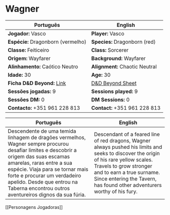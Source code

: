 # Wagner

| Português | English |
|-----------|---------|
| **Jogador:** Vasco | **Player:** Vasco |
| **Espécie:** Dragonborn (vermelho) | **Species:** Dragonborn (red) |
| **Classe:** Feiticeiro | **Class:** Sorcerer |
| **Origem:** Wayfarer | **Background:** Wayfarer |
| **Alinhamento:** Caótico Neutro | **Alignment:** Chaotic Neutral |
| **Idade:** 30 | **Age:** 30 |
| **Ficha D&D Beyond:** [Link](https://www.dndbeyond.com/characters/140233506) | [D&D Beyond Sheet](https://www.dndbeyond.com/characters/140233506) |
| **Sessões jogadas:** 9 | **Sessions played:** 9 |
| **Sessões DM:** 0 | **DM Sessions:** 0 |
| **Contacto:** +351 961 228 813 | **Contact:** +351 961 228 813 |

| Português | English |
|-----------|---------|
| Descendente de uma temida linhagem de dragões vermelhos, Wagner sempre procurou desafiar limites e descobrir a origem das suas escamas amarelas, raras entre a sua espécie. Viaja para se tornar mais forte e procurar um verdadeiro apelido. Desde que entrou na Taberna encontrou outros aventureiros dignos da sua fúria. | Descendant of a feared line of red dragons, Wagner always pushed his limits and seeks to discover the origin of his rare yellow scales. Travels to grow stronger and to earn a true surname. Since entering the Tavern, has found other adventurers worthy of his fury. |

[[Personagens Jogadoras]]
